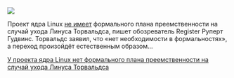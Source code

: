 <!--2025-08-16 06:17:00-->
<div class="yb">
  <div class="rss habr"><img src="https://habrastorage.org/getpro/habr/upload_files/e0b/9d9/33d/e0b9d933dafac4a747a7189591c35bd4.jpeg" /><p>Проект ядра Linux <a href="https://www.theregister.com/2025/08/14/the_plan_for_linux_after/" rel="noopener noreferrer nofollow">не имеет</a> формального плана преемственности на случай ухода Линуса Торвальдса, пишет обозреватель Register Руперт Гудвинс. Торвальдс заявил, что «нет необходимости в формальностях», а переход произойдёт естественным образом... <p class="titl"><a href="https://habr.com/ru/news/937734/?utm_source=habrahabr&utm_medium=rss&utm_campaign=937734">У проекта ядра Linux нет формального плана преемственности на случай ухода Линуса Торвальдса</a></p></div>
</div>
